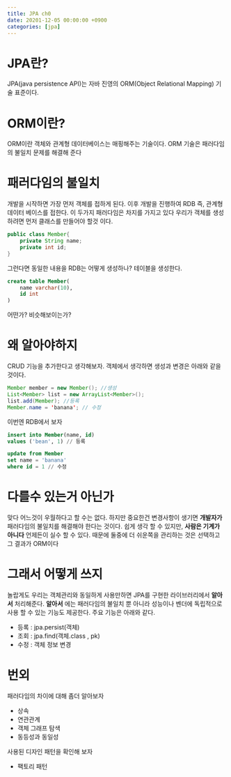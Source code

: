 ```yaml
---
title: JPA ch0
date: 20201-12-05 00:00:00 +0900
categories: [jpa]
---
```


# JPA란?

JPA(java persistence API)는 자바 진영의 ORM(Object Relational Mapping) 기술 표준이다.

# ORM이란?

ORM이란 객체와 관계형 데이터베이스는 매핑해주는 기술이다. ORM 기술은 패러다임의 불일치 문제를 해결해 준다

# 패러다임의 불일치

개발을 시작하면 가장 먼저 객체를 접하게 된다. 이후 개발을 진행하여 RDB 즉, 관계형 데이터 베이스를 접한다.
이 두가지 패러다임은 차지를 가지고 있다
우리가 객체를 생성하려면 먼저 클래스를 만들어야 할것 이다.
```java
public class Member{
    private String name;
    private int id;
}
```
그런다면 동일한 내용을 RDB는 어떻게 생성하나? 테이블을 생성한다.
```sql
create table Member(
    name varchar(10),
    id int
)
```
어떤가? 비슷해보이는가?

# 왜 알아야하지

CRUD 기능을 추가한다고 생각해보자. 객체에서 생각하면 생성과 변경은 아래와 같을것이다.
```java
Member member = new Member(); //생성
List<Member> list = new ArrayList<Member>();
list.add(Member); //등록
Member.name = 'banana'; // 수정
```

이번엔 RDB에서 보자

```sql
insert into Member(name, id)
values ('bean', 1) // 등록

update from Member
set name = 'banana'
where id = 1 // 수정
```

# 다를수 있는거 아닌가

맞다 어느것이 우월하다고 할 수는 없다. 하지만 중요한건 변경사항이 생기면 __개발자가__ 패러다임의 불일치를 해결해야 한다는 것이다.
쉽게 생각 할 수 있지만, __사람은 기계가 아니다__ 언제든이 실수 할 수 있다.
때문에 둘중에 더 쉬운쪽을 관리하는 것은 선택하고 그 결과가 ORM이다

# 그래서 어떻게 쓰지

놀랍게도 우리는 객체관리와 동일하게 사용만하면 JPA를 구현한 라이브러리에서 __알아서__ 처리해준다. __알아서__ 에는 패러다임의 불일치 뿐 아니라 성능이나 벤더에 독립적으로 사용 할 수 있는 기능도 제공한다.
주요 기능은 아래와 같다.
- 등록 : jpa.persist(객체)
- 조회 : jpa.find(객체.class , pk)
- 수정 : 객체 정보 변경

# 번외

패러다임의 차이에 대해 좀더 알아보자
- 상속
- 연관관계
- 객체 그래프 탐색
- 동등성과 동일성

사용된 디자인 패턴을 확인해 보자
- 팩토리 패턴
